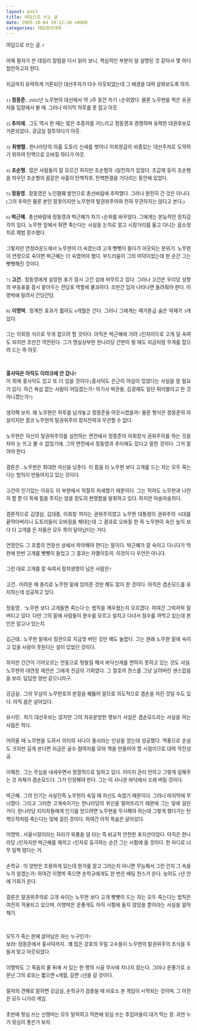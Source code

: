 ```yaml
---
layout: post
title: 여담으로 쓰는 글
date: 2005-10-04 19:12:10 +0900
categories: 깨달음의대화
---
```

<A NAME="[문서의 처음]"></A> 

<P STYLE='font-family:"바탕";font-size:10.000pt;color:"#000000";text-align:justify;line-height:160%;text-indent:0.000pt;margin-left:0.000pt;margin-right:0.000pt;margin-top:0.000pt;margin-bottom:0.000pt;'>
  여담으로 쓰는 글..!
</P>

<P STYLE='font-family:"바탕";font-size:10.000pt;color:"#000000";text-align:justify;line-height:160%;text-indent:0.000pt;margin-left:0.000pt;margin-right:0.000pt;margin-top:0.000pt;margin-bottom:0.000pt;'>
  <BR />
</P>

<P STYLE='font-family:"바탕";font-size:10.000pt;color:"#000000";text-align:justify;line-height:160%;text-indent:0.000pt;margin-left:0.000pt;margin-right:0.000pt;margin-top:0.000pt;margin-bottom:0.000pt;'>
  어제 필자가 쓴 데일리 칼럼을 다시 읽어 보니, 핵심적인 부분이 덜 설명된 것 같아서 몇 마디 첨언하고자 한다.
</P>

<P STYLE='font-family:"바탕";font-size:10.000pt;color:"#000000";text-align:justify;line-height:160%;text-indent:0.000pt;margin-left:0.000pt;margin-right:0.000pt;margin-top:0.000pt;margin-bottom:0.000pt;'>
  <BR />
</P>

<P STYLE='font-family:"바탕";font-size:10.000pt;color:"#000000";text-align:justify;line-height:160%;text-indent:0.000pt;margin-left:0.000pt;margin-right:0.000pt;margin-top:0.000pt;margin-bottom:0.000pt;'>
  지금까지 유력하게 거론되던 대선주자가 다수 아웃되었는데 그 배경을 대략 살펴보도록 하자.
</P>

<P STYLE='font-family:"바탕";font-size:10.000pt;color:"#000000";text-align:justify;line-height:160%;text-indent:0.000pt;margin-left:0.000pt;margin-right:0.000pt;margin-top:0.000pt;margin-bottom:0.000pt;'>
  <BR />
</P>

<P STYLE='font-family:"바탕";font-size:10.000pt;color:"#000000";text-align:justify;line-height:160%;text-indent:0.000pt;margin-left:0.000pt;margin-right:0.000pt;margin-top:0.000pt;margin-bottom:0.000pt;'>
  1) <b>정몽준</b>.. 2002년 노무현의 대선에서 약 3주 동안 차기 1순위였다. 물론 노무현을 찍은 유권자들 입장에서 볼 때. 그러나 마지막 하루를 못 참고 아웃.
</P>

<P STYLE='font-family:"바탕";font-size:10.000pt;color:"#000000";text-align:justify;line-height:160%;text-indent:0.000pt;margin-left:0.000pt;margin-right:0.000pt;margin-top:0.000pt;margin-bottom:0.000pt;'>
  <BR />
</P>

<P STYLE='font-family:"바탕";font-size:10.000pt;color:"#000000";text-align:justify;line-height:160%;text-indent:0.000pt;margin-left:0.000pt;margin-right:0.000pt;margin-top:0.000pt;margin-bottom:0.000pt;'>
  2) <b>추미애</b>.. 그도 역시 한 때는 많은 추종자를 거느리고 정동영과 경쟁하며 유력한 대권후보로 거론되었다.. 강금실 질투하다가 아웃.
</P>

<P STYLE='font-family:"바탕";font-size:10.000pt;color:"#000000";text-align:justify;line-height:160%;text-indent:0.000pt;margin-left:0.000pt;margin-right:0.000pt;margin-top:0.000pt;margin-bottom:0.000pt;'>
  <BR />
</P>

<P STYLE='font-family:"바탕";font-size:10.000pt;color:"#000000";text-align:justify;line-height:160%;text-indent:0.000pt;margin-left:0.000pt;margin-right:0.000pt;margin-top:0.000pt;margin-bottom:0.000pt;'>
  3) <b>최병렬</b>.. 한나라당의 아홉 도토리 신세를 벗어나 이회창급의 비중있는 대선주자로 도약하기 위하여 탄핵으로 오바질 하다가 아웃.
</P>

<P STYLE='font-family:"바탕";font-size:10.000pt;color:"#000000";text-align:justify;line-height:160%;text-indent:0.000pt;margin-left:0.000pt;margin-right:0.000pt;margin-top:0.000pt;margin-bottom:0.000pt;'>
  <BR />
</P>

<P STYLE='font-family:"바탕";font-size:10.000pt;color:"#000000";text-align:justify;line-height:160%;text-indent:0.000pt;margin-left:0.000pt;margin-right:0.000pt;margin-top:0.000pt;margin-bottom:0.000pt;'>
  4) <b>조순형</b>.. 많은 사람들이 잘 모르긴 하지만 조순형의 3일천하가 있었다. 조갑제 등이 조순형을 띄우던 조순형의 꿈같은 사흘이 탄핵직후, 탄핵판결을 기다리는 동안에 있었다.
</P>

<P STYLE='font-family:"바탕";font-size:10.000pt;color:"#000000";text-align:justify;line-height:160%;text-indent:0.000pt;margin-left:0.000pt;margin-right:0.000pt;margin-top:0.000pt;margin-bottom:0.000pt;'>
  <BR />
</P>

<P STYLE='font-family:"바탕";font-size:10.000pt;color:"#000000";text-align:justify;line-height:160%;text-indent:0.000pt;margin-left:0.000pt;margin-right:0.000pt;margin-top:0.000pt;margin-bottom:0.000pt;'>
  5) <b>정동영</b>.. 정동영은 노인폄훼 발언으로 총선바람에 추락했다. 그러나 완전히 간 것은 아니다.(그의 추락은 물론 본인 잘못이지만 노무현의 탈권위주의와 전혀 무관하지는 않다고 본다.)
</P>

<P STYLE='font-family:"바탕";font-size:10.000pt;color:"#000000";text-align:justify;line-height:160%;text-indent:0.000pt;margin-left:0.000pt;margin-right:0.000pt;margin-top:0.000pt;margin-bottom:0.000pt;'>
  <BR />
</P>

<P STYLE='font-family:"바탕";font-size:10.000pt;color:"#000000";text-align:justify;line-height:160%;text-indent:0.000pt;margin-left:0.000pt;margin-right:0.000pt;margin-top:0.000pt;margin-bottom:0.000pt;'>
  6)<b> </b><b>박근혜</b>.. 총선바람에 정동영과 박근혜가 차기 1순위를 바꾸었다. 그에게는 본능적인 정치감각이 있다. 노무현 앞에서 튀면 죽는다는 사실을 눈치로 알고 시장거리를 울고 다니는 읍소정치로 제법 장수했다.
</P>

<P STYLE='font-family:"바탕";font-size:10.000pt;color:"#000000";text-align:justify;line-height:160%;text-indent:0.000pt;margin-left:0.000pt;margin-right:0.000pt;margin-top:0.000pt;margin-bottom:0.000pt;'>
  <BR />
</P>

<P STYLE='font-family:"바탕";font-size:10.000pt;color:"#000000";text-align:justify;line-height:160%;text-indent:0.000pt;margin-left:0.000pt;margin-right:0.000pt;margin-top:0.000pt;margin-bottom:0.000pt;'>
  그렇지만 연정라운드에서 노무현이 더 숙였는데 고개 뻣뻣이 들다가 아웃되는 분위기. 노무현이 연정으로 숙이면 박근혜는 더 숙였어야 했다. 부드러움이 그의 미덕이었는데 한 순간 그는 뻣뻣해진 것이다.
</P>

<P STYLE='font-family:"바탕";font-size:10.000pt;color:"#000000";text-align:justify;line-height:160%;text-indent:0.000pt;margin-left:0.000pt;margin-right:0.000pt;margin-top:0.000pt;margin-bottom:0.000pt;'>
  <BR />
</P>

<P STYLE='font-family:"바탕";font-size:10.000pt;color:"#000000";text-align:justify;line-height:160%;text-indent:0.000pt;margin-left:0.000pt;margin-right:0.000pt;margin-top:0.000pt;margin-bottom:0.000pt;'>
  7) <b>고건</b>.. 정동영에게 실망한 표가 잠시 고건 섬에 머무르고 있다. 그러나 고건은 우리당 성향의 부동표를 잠시 맡아두는 전당포 역할에 불과하다. 조만간 임자 나타나면 돌려줘야 한다. 이명박에 밀려서 간당간당.
</P>

<P STYLE='font-family:"바탕";font-size:10.000pt;color:"#000000";text-align:justify;line-height:160%;text-indent:0.000pt;margin-left:0.000pt;margin-right:0.000pt;margin-top:0.000pt;margin-bottom:0.000pt;'>
  <BR />
</P>

<P STYLE='font-family:"바탕";font-size:10.000pt;color:"#000000";text-align:justify;line-height:160%;text-indent:0.000pt;margin-left:0.000pt;margin-right:0.000pt;margin-top:0.000pt;margin-bottom:0.000pt;'>
  8) <b>이명박</b>.. 청계천 효과가 짧아도 6개월은 간다. 그러나 그에게는 매가톤급 숨은 악재가 3개 있다.
</P>

<P STYLE='font-family:"바탕";font-size:10.000pt;color:"#000000";text-align:justify;line-height:160%;text-indent:0.000pt;margin-left:0.000pt;margin-right:0.000pt;margin-top:0.000pt;margin-bottom:0.000pt;'>
  <BR />
</P>

<P STYLE='font-family:"바탕";font-size:10.000pt;color:"#000000";text-align:justify;line-height:160%;text-indent:0.000pt;margin-left:0.000pt;margin-right:0.000pt;margin-top:0.000pt;margin-bottom:0.000pt;'>
  그는 이회창 식으로 무게 잡으려 할 것이다. 아직은 박근혜에 가려 2인자이므로 고개 덜 숙여도 되지만 조만간 역전된다. 그가 명실상부한 한나라당 간판이 될 때도 지금처럼 무게를 잡으려 드는 즉 아웃.
</P>

<P STYLE='font-family:"바탕";font-size:10.000pt;color:"#000000";text-align:justify;line-height:160%;text-indent:0.000pt;margin-left:0.000pt;margin-right:0.000pt;margin-top:0.000pt;margin-bottom:0.000pt;'>
  <BR />
</P>

<P STYLE='font-family:"바탕";font-size:10.000pt;color:"#000000";text-align:justify;line-height:160%;text-indent:0.000pt;margin-left:0.000pt;margin-right:0.000pt;margin-top:0.000pt;margin-bottom:0.000pt;'>
  <BR />
</P>

<P STYLE='font-family:"바탕";font-size:10.000pt;color:"#000000";text-align:justify;line-height:160%;text-indent:0.000pt;margin-left:0.000pt;margin-right:0.000pt;margin-top:0.000pt;margin-bottom:0.000pt;'>
  <b>홍사덕은 아직도 이라크에 안 갔나?</b><b> </b>
</P>

<P STYLE='font-family:"바탕";font-size:10.000pt;color:"#000000";text-align:justify;line-height:160%;text-indent:0.000pt;margin-left:0.000pt;margin-right:0.000pt;margin-top:0.000pt;margin-bottom:0.000pt;'>
  이 외에 홍사덕도 있고 또 더 있을 것이다.(홍사덕도 은근이 야심이 있었다는 사실을 알 필요가 있다. 하긴 욕심 없는 사람이 어딨겠는가? 하기사 박관용, 김경재도 일단 튀어볼라고 한 것 아니겠는가?)
</P>

<P STYLE='font-family:"바탕";font-size:10.000pt;color:"#000000";text-align:justify;line-height:160%;text-indent:0.000pt;margin-left:0.000pt;margin-right:0.000pt;margin-top:0.000pt;margin-bottom:0.000pt;'>
  <BR />
</P>

<P STYLE='font-family:"바탕";font-size:10.000pt;color:"#000000";text-align:justify;line-height:160%;text-indent:0.000pt;margin-left:0.000pt;margin-right:0.000pt;margin-top:0.000pt;margin-bottom:0.000pt;'>
  생각해 보자. 왜 노무현은 하루를 남겨놓고 정몽준을 아웃시켰을까? 물론 형식은 정몽준의 자살이지만 결코 노무현의 탈권위주의 정치전략과 무관할 수 없다.
</P>

<P STYLE='font-family:"바탕";font-size:10.000pt;color:"#000000";text-align:justify;line-height:160%;text-indent:0.000pt;margin-left:0.000pt;margin-right:0.000pt;margin-top:0.000pt;margin-bottom:0.000pt;'>
  <BR />
</P>

<P STYLE='font-family:"바탕";font-size:10.000pt;color:"#000000";text-align:justify;line-height:160%;text-indent:0.000pt;margin-left:0.000pt;margin-right:0.000pt;margin-top:0.000pt;margin-bottom:0.000pt;'>
  노무현은 자신이 탈권위주의를 실천하는 면전에서 정몽준이 이회창식 권위주의를 하는 것을 차마 눈 뜨고 볼 수 없었기에, 그의 면전에서 정동영과 추미애도 있다고 말한 것이다. 그거 알아야 한다.
</P>

<P STYLE='font-family:"바탕";font-size:10.000pt;color:"#000000";text-align:justify;line-height:160%;text-indent:0.000pt;margin-left:0.000pt;margin-right:0.000pt;margin-top:0.000pt;margin-bottom:0.000pt;'>
  <BR />
</P>

<P STYLE='font-family:"바탕";font-size:10.000pt;color:"#000000";text-align:justify;line-height:160%;text-indent:0.000pt;margin-left:0.000pt;margin-right:0.000pt;margin-top:0.000pt;margin-bottom:0.000pt;'>
  결론은.. 노무현은 최대한 자신을 낮춘다. 이 틈을 타 노무현 보다 고개를 드는 자는 모두 죽는다는 법칙이 만들어지고 있는 것이다.
</P>

<P STYLE='font-family:"바탕";font-size:10.000pt;color:"#000000";text-align:justify;line-height:160%;text-indent:0.000pt;margin-left:0.000pt;margin-right:0.000pt;margin-top:0.000pt;margin-bottom:0.000pt;'>
  <BR />
</P>

<P STYLE='font-family:"바탕";font-size:10.000pt;color:"#000000";text-align:justify;line-height:160%;text-indent:0.000pt;margin-left:0.000pt;margin-right:0.000pt;margin-top:0.000pt;margin-bottom:0.000pt;'>
  고건이 인기있는 이유도 이 부분에서 적절히 처세했기 때문이다. 그는 적어도 노무현과 나란히 할 뿐 더 목에 힘을 주지는 않을 정도의 현명함을 발휘하고 있다. 하지만 아슬아슬하다.
</P>

<P STYLE='font-family:"바탕";font-size:10.000pt;color:"#000000";text-align:justify;line-height:160%;text-indent:0.000pt;margin-left:0.000pt;margin-right:0.000pt;margin-top:0.000pt;margin-bottom:0.000pt;'>
  <BR />
</P>

<P STYLE='font-family:"바탕";font-size:10.000pt;color:"#000000";text-align:justify;line-height:160%;text-indent:0.000pt;margin-left:0.000pt;margin-right:0.000pt;margin-top:0.000pt;margin-bottom:0.000pt;'>
  결론적으로 김영삼, 김대중, 이회창 까지는 권위주의였고 노무현 대통령이 권위주의 시대를 끝막아버리니 도토리들이 오바질을 해대는데 그 결과로 오바질 한 즉 노무현이 숙인 높이 보다 더 고개를 든 자들은 모두 목이 달아났다는 거다.
</P>

<P STYLE='font-family:"바탕";font-size:10.000pt;color:"#000000";text-align:justify;line-height:160%;text-indent:0.000pt;margin-left:0.000pt;margin-right:0.000pt;margin-top:0.000pt;margin-bottom:0.000pt;'>
  <BR />
</P>

<P STYLE='font-family:"바탕";font-size:10.000pt;color:"#000000";text-align:justify;line-height:160%;text-indent:0.000pt;margin-left:0.000pt;margin-right:0.000pt;margin-top:0.000pt;margin-bottom:0.000pt;'>
  연정안도 그 흐름의 연장선 상에서 파악해야 한다는 말이다. 박근혜가 잘 숙이고 다니다가 막판에 한번 고개를 빳빳이 들었고 그 결과는 자멸이듯이. 이것이 다 우연은 아니다.
</P>

<P STYLE='font-family:"바탕";font-size:10.000pt;color:"#000000";text-align:justify;line-height:160%;text-indent:0.000pt;margin-left:0.000pt;margin-right:0.000pt;margin-top:0.000pt;margin-bottom:0.000pt;'>
  <BR />
</P>

<P STYLE='font-family:"바탕";font-size:10.000pt;color:"#000000";text-align:justify;line-height:160%;text-indent:0.000pt;margin-left:0.000pt;margin-right:0.000pt;margin-top:0.000pt;margin-bottom:0.000pt;'>
  그런 대로 고개를 잘 숙여서 정치생명이 남은 사람은?
</P>

<P STYLE='font-family:"바탕";font-size:10.000pt;color:"#000000";text-align:justify;line-height:160%;text-indent:0.000pt;margin-left:0.000pt;margin-right:0.000pt;margin-top:0.000pt;margin-bottom:0.000pt;'>
  <BR />
</P>

<P STYLE='font-family:"바탕";font-size:10.000pt;color:"#000000";text-align:justify;line-height:160%;text-indent:0.000pt;margin-left:0.000pt;margin-right:0.000pt;margin-top:0.000pt;margin-bottom:0.000pt;'>
  고건.. 어려운 때 총리로 노무현 밑에 있어준 것만 해도 많이 한 것이다. 아직은 겸손모드를 유지하는데 성공하고 있다.
</P>

<P STYLE='font-family:"바탕";font-size:10.000pt;color:"#000000";text-align:justify;line-height:160%;text-indent:0.000pt;margin-left:0.000pt;margin-right:0.000pt;margin-top:0.000pt;margin-bottom:0.000pt;'>
  <BR />
</P>

<P STYLE='font-family:"바탕";font-size:10.000pt;color:"#000000";text-align:justify;line-height:160%;text-indent:0.000pt;margin-left:0.000pt;margin-right:0.000pt;margin-top:0.000pt;margin-bottom:0.000pt;'>
  정동영.. ‘노무현 보다 고개들면 죽는다’는 법칙을 깨우쳤는지 모르겠다. 하여간 그럭저럭 잘 버티고 있다. 다만 그의 밑에 사람들이 분수를 모르고 설치고 다녀서 점수를 까먹고 있는데 본인은 알고나 있는지.
</P>

<P STYLE='font-family:"바탕";font-size:10.000pt;color:"#000000";text-align:justify;line-height:160%;text-indent:0.000pt;margin-left:0.000pt;margin-right:0.000pt;margin-top:0.000pt;margin-bottom:0.000pt;'>
  <BR />
</P>

<P STYLE='font-family:"바탕";font-size:10.000pt;color:"#000000";text-align:justify;line-height:160%;text-indent:0.000pt;margin-left:0.000pt;margin-right:0.000pt;margin-top:0.000pt;margin-bottom:0.000pt;'>
  김근태.. 노무현 밑에서 장관으로 지금껏 버틴 것만 해도 놀랍다. 그는 원래 노무현 밑에 숙이고 있을 사람이 못된다는 설이 있었던 것이다.
</P>

<P STYLE='font-family:"바탕";font-size:10.000pt;color:"#000000";text-align:justify;line-height:160%;text-indent:0.000pt;margin-left:0.000pt;margin-right:0.000pt;margin-top:0.000pt;margin-bottom:0.000pt;'>
  <BR />
</P>

<P STYLE='font-family:"바탕";font-size:10.000pt;color:"#000000";text-align:justify;line-height:160%;text-indent:0.000pt;margin-left:0.000pt;margin-right:0.000pt;margin-top:0.000pt;margin-bottom:0.000pt;'>
  하지만 간간이 기어오르는 언동으로 헛발질 해서 바닥신세를 면하지 못하고 있는 것도 사실. 노무현의 대연정 제안은 그에게 천금의 기회였다. 그 절호의 찬스를 그냥 날려버린 센스없음을 보라. 답답한 양반 같으니라구.
</P>

<P STYLE='font-family:"바탕";font-size:10.000pt;color:"#000000";text-align:justify;line-height:160%;text-indent:0.000pt;margin-left:0.000pt;margin-right:0.000pt;margin-top:0.000pt;margin-bottom:0.000pt;'>
  <BR />
</P>

<P STYLE='font-family:"바탕";font-size:10.000pt;color:"#000000";text-align:justify;line-height:160%;text-indent:0.000pt;margin-left:0.000pt;margin-right:0.000pt;margin-top:0.000pt;margin-bottom:0.000pt;'>
  강금실.. 그의 무심이 노무현호의 본질을 꿰뚫어 알므로 의도적으로 겸손을 차린 것일 수도 있다. 아직 꿈은 살아있다.
</P>

<P STYLE='font-family:"바탕";font-size:10.000pt;color:"#000000";text-align:justify;line-height:160%;text-indent:0.000pt;margin-left:0.000pt;margin-right:0.000pt;margin-top:0.000pt;margin-bottom:0.000pt;'>
  <BR />
</P>

<P STYLE='font-family:"바탕";font-size:10.000pt;color:"#000000";text-align:justify;line-height:160%;text-indent:0.000pt;margin-left:0.000pt;margin-right:0.000pt;margin-top:0.000pt;margin-bottom:0.000pt;'>
  유시민.. 차기 대선후보는 않지만 그의 자유분방한 행보가 사실은 겸손모드라는 사실을 아는 사람은 적다.
</P>

<P STYLE='font-family:"바탕";font-size:10.000pt;color:"#000000";text-align:justify;line-height:160%;text-indent:0.000pt;margin-left:0.000pt;margin-right:0.000pt;margin-top:0.000pt;margin-bottom:0.000pt;'>
  <BR />
</P>

<P STYLE='font-family:"바탕";font-size:10.000pt;color:"#000000";text-align:justify;line-height:160%;text-indent:0.000pt;margin-left:0.000pt;margin-right:0.000pt;margin-top:0.000pt;margin-bottom:0.000pt;'>
  어려울 때 노무현을 도와서 의리의 사나이 돌쇠라는 인상을 얻는데 성공했다. 역풍으로 손실도 크지만 길게 본다면 지금은 골수 참여자를 모아 핵을 만들어야 할 시점이므로 대략 작전성공.
</P>

<P STYLE='font-family:"바탕";font-size:10.000pt;color:"#000000";text-align:justify;line-height:160%;text-indent:0.000pt;margin-left:0.000pt;margin-right:0.000pt;margin-top:0.000pt;margin-bottom:0.000pt;'>
  <BR />
</P>

<P STYLE='font-family:"바탕";font-size:10.000pt;color:"#000000";text-align:justify;line-height:160%;text-indent:0.000pt;margin-left:0.000pt;margin-right:0.000pt;margin-top:0.000pt;margin-bottom:0.000pt;'>
  이해찬.. 그는 무심을 내세우면서 정열적으로 일하고 있다. 이미지 관리 안하고 그렇게 일해주는 것 자체가 겸손모드다. 그거 인정해야 한다. 그는 이 사나운 바닥에서 오래 버틸 것이다.
</P>

<P STYLE='font-family:"바탕";font-size:10.000pt;color:"#000000";text-align:justify;line-height:160%;text-indent:0.000pt;margin-left:0.000pt;margin-right:0.000pt;margin-top:0.000pt;margin-bottom:0.000pt;'>
  <BR />
</P>

<P STYLE='font-family:"바탕";font-size:10.000pt;color:"#000000";text-align:justify;line-height:160%;text-indent:0.000pt;margin-left:0.000pt;margin-right:0.000pt;margin-top:0.000pt;margin-bottom:0.000pt;'>
  박근혜.. 그의 인기는 사실인즉 노무현이 숙일 때 자신도 숙였기 때문이다. 그러나 마지막에 무너졌다. 그리고 그러한 고개숙이기는 한나라당의 위신을 떨어뜨리기 때문에 그는 덫에 걸린 거다. 한나라당 지지자들에게 인기를 얻으려면 노무현을 무시해야 하는데 그렇게 했다가는 탄핵오적처럼 죽는다는 덫에 걸린 것이다. 하여간 아직 목숨은 살아있다.
</P>

<P STYLE='font-family:"바탕";font-size:10.000pt;color:"#000000";text-align:justify;line-height:160%;text-indent:0.000pt;margin-left:0.000pt;margin-right:0.000pt;margin-top:0.000pt;margin-bottom:0.000pt;'>
  <BR />
</P>

<P STYLE='font-family:"바탕";font-size:10.000pt;color:"#000000";text-align:justify;line-height:160%;text-indent:0.000pt;margin-left:0.000pt;margin-right:0.000pt;margin-top:0.000pt;margin-bottom:0.000pt;'>
  이명박.. 서울시장이라는 자리가 외풍을 덜 타는 즉 비교적 안전한 포지션이었다. 아직은 한나라당 2인자지만 박근혜를 제끼고 1인자로 등극하는 순간 그는 시험에 들 것이다. 한 마디로 너무 일찍 떴다는 거.
</P>

<P STYLE='font-family:"바탕";font-size:10.000pt;color:"#000000";text-align:justify;line-height:160%;text-indent:0.000pt;margin-left:0.000pt;margin-right:0.000pt;margin-top:0.000pt;margin-bottom:0.000pt;'>
  <BR />
</P>

<P STYLE='font-family:"바탕";font-size:10.000pt;color:"#000000";text-align:justify;line-height:160%;text-indent:0.000pt;margin-left:0.000pt;margin-right:0.000pt;margin-top:0.000pt;margin-bottom:0.000pt;'>
  손학규.. 이 양반은 조용하게 있는데 뭔가를 알고 그러는지 아니면 무능해서 그런 건지 그 속을 누가 알겠는가! 하여간 이명박 죽으면 손학규에게도 한 번은 배팅 찬스가 온다. 늦어도 1년 안에 기회가 온다.
</P>

<P STYLE='font-family:"바탕";font-size:10.000pt;color:"#000000";text-align:justify;line-height:160%;text-indent:0.000pt;margin-left:0.000pt;margin-right:0.000pt;margin-top:0.000pt;margin-bottom:0.000pt;'>
  <BR />
</P>

<P STYLE='font-family:"바탕";font-size:10.000pt;color:"#000000";text-align:justify;line-height:160%;text-indent:0.000pt;margin-left:0.000pt;margin-right:0.000pt;margin-top:0.000pt;margin-bottom:0.000pt;'>
  결론은 탈권위주의로 고개 숙이는 노무현 보다 고개 빳빳이 드는 자는 모두 죽는다는 법칙은 여전히 적용되고 있으며, 이명박은 운좋게도 아직 시험에 들지 않았을 뿐이라는 사실을 알아채기.
</P>

<P STYLE='font-family:"바탕";font-size:10.000pt;color:"#000000";text-align:justify;line-height:160%;text-indent:0.000pt;margin-left:0.000pt;margin-right:0.000pt;margin-top:0.000pt;margin-bottom:0.000pt;'>
  <BR />
</P>

<P STYLE='font-family:"바탕";font-size:10.000pt;color:"#000000";text-align:justify;line-height:160%;text-indent:0.000pt;margin-left:0.000pt;margin-right:0.000pt;margin-top:0.000pt;margin-bottom:0.000pt;'>
  <BR />
</P>

<P STYLE='font-family:"바탕";font-size:10.000pt;color:"#000000";text-align:justify;line-height:160%;text-indent:0.000pt;margin-left:0.000pt;margin-right:0.000pt;margin-top:0.000pt;margin-bottom:0.000pt;'>
  모두가 죽는 판에 살아남은 자는 누구인가?
</P>

<P STYLE='font-family:"바탕";font-size:10.000pt;color:"#000000";text-align:justify;line-height:160%;text-indent:0.000pt;margin-left:0.000pt;margin-right:0.000pt;margin-top:0.000pt;margin-bottom:0.000pt;'>
  보라! 정몽준에서 홍사덕까지.. 꽤 많은 강호의 무림 고수들이 노무현의 탈권위주의 초식을 두들겨 맞고 아웃되었다.
</P>

<P STYLE='font-family:"바탕";font-size:10.000pt;color:"#000000";text-align:justify;line-height:160%;text-indent:0.000pt;margin-left:0.000pt;margin-right:0.000pt;margin-top:0.000pt;margin-bottom:0.000pt;'>
  <BR />
</P>

<P STYLE='font-family:"바탕";font-size:10.000pt;color:"#000000";text-align:justify;line-height:160%;text-indent:0.000pt;margin-left:0.000pt;margin-right:0.000pt;margin-top:0.000pt;margin-bottom:0.000pt;'>
  이명박도 그 죽음의 줄 뒤에 서 있는 한 명의 시골 무사에 지나지 않는다. 그러나 운좋기로 소문난 그의 로또는 짧으면 6개월, 길면 1년을 갈 것이다.
</P>

<P STYLE='font-family:"바탕";font-size:10.000pt;color:"#000000";text-align:justify;line-height:160%;text-indent:0.000pt;margin-left:0.000pt;margin-right:0.000pt;margin-top:0.000pt;margin-bottom:0.000pt;'>
  <BR />
</P>

<P STYLE='font-family:"바탕";font-size:10.000pt;color:"#000000";text-align:justify;line-height:160%;text-indent:0.000pt;margin-left:0.000pt;margin-right:0.000pt;margin-top:0.000pt;margin-bottom:0.000pt;'>
  필자의 견해로 말하면 강금실, 손학규가 검증될 때 비로소 본 게임이 시작되는 것이며, 그 이전은 모두 나가리 게임.
</P>

<P STYLE='font-family:"바탕";font-size:10.000pt;color:"#000000";text-align:justify;line-height:160%;text-indent:0.000pt;margin-left:0.000pt;margin-right:0.000pt;margin-top:0.000pt;margin-bottom:0.000pt;'>
  <BR />
</P>

<P STYLE='font-family:"바탕";font-size:10.000pt;color:"#000000";text-align:justify;line-height:160%;text-indent:0.000pt;margin-left:0.000pt;margin-right:0.000pt;margin-top:0.000pt;margin-bottom:0.000pt;'>
  초반에 헛심 쓰는 선행마는 모두 탈락하고 막판에 뒷심 쓰는 추입마들이 대거 먹는 장. 과연 누가 뒷심이 좋은가 보자.
</P>